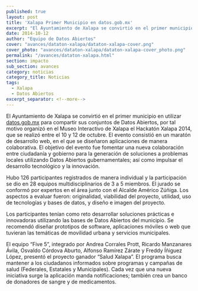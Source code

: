 ```yaml
---
published: true
layout: post
title: 'Xalapa Primer Municipio en datos.gob.mx'
excerpt: "El Ayuntamiento de Xalapa se convirtió en el primer municipio en utilizar datos.gob.mx/xalapa para compartir sus conjuntos de datos abiertos y organizó el Hackatón Xalapa 2014."
date: 2014-10-12
author: "Equipo de Datos Abiertos"
cover: "avances/dataton-xalapa/dataton-xalapa-cover.png"
cover_photo: "avances/dataton-xalapa/dataton-xalapa-cover_photo.png"
permalink: "/avances/dataton-xalapa.html"
section: impacto
sub_section: avances
category: noticias
category_title: Noticias
tags:
  - Xalapa
  - Datos Abiertos
excerpt_separator: <!--more-->
---
```


El Ayuntamiento de Xalapa se convirtió en el primer municipio en utilizar [datos.gob.mx](http://catalogo.datos.gob.mx/organization/ayuntamiento-de-xalapa) para compartir sus conjuntos de Datos Abiertos, por tal motivo organizó en el Museo Interactivo de Xalapa el Hackatón Xalapa 2014, que se realizó entre el 10 y 12 de octubre. El evento consistió en un maratón de desarrollo web, en el que se diseñaron aplicaciones de manera colaborativa. El objetivo del evento fue fomentar una nueva colaboración entre ciudadanía y gobierno para la generación de soluciones a problemas locales utilizando Datos Abiertos gubernamentales; así como impulsar el desarrollo tecnológico y la innovación.  

<!--more-->

Hubo 126 participantes registrados de manera individual y la participación se dio en 28 equipos multidisciplinarios de 3 a 5 miembros. El jurado se conformó por expertos en el área junto con el Alcalde Américo Zúñiga. Los aspectos a evaluar fueron: originalidad, viabilidad del proyecto, utilidad, uso de tecnologías y bases de datos, y diseño e imagen del proyecto.

Los participantes tenían como reto desarrollar soluciones prácticas e innovadoras utilizando las bases de Datos Abiertos del municipio. Se recomendó diseñar prototipos de software, aplicaciones móviles o web que tuvieran las temáticas de movilidad urbana y servicios municipales.

El equipo “Five 5”, integrado por Andrea Corrales Prott, Ricardo Manzanares Ávila, Osvaldo Córdova Aburto, Alfonso Ramírez Zárate y Freddy Íñiguez López, presentó el proyecto ganador “Salud Xalapa”. El programa busca mantener a los ciudadanos informados sobre programas y campañas de salud (Federales, Estatales y Municipales). Cada vez que una nueva iniciativa surge la aplicación manda notificaciones; también crea un banco de donadores de sangre y de medicamentos.
